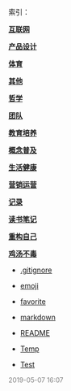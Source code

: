  索引：


**[互联网](/互联网/index.md)**

**[产品设计](/产品设计/index.md)**

**[体育](/体育/index.md)**

**[其他](/其他/index.md)**

**[哲学](/哲学/index.md)**

**[团队](/团队/index.md)**

**[教育培养](/教育培养/index.md)**

**[概念普及](/概念普及/index.md)**

**[生活健康](/生活健康/index.md)**

**[营销运营](/营销运营/index.md)**

**[记录](/记录/index.md)**

**[读书笔记](/读书笔记/index.md)**

**[重构自己](/重构自己/index.md)**

**[鸡汤不毒](/鸡汤不毒/index.md)**

- [.gitignore](/.gitignore)

- [emoji](/emoji.md)

- [favorite](/favorite.md)

- [markdown](/markdown.md)

- [README](/README.md)

- [Temp](/Temp.md)

- [Test](/Test.md)


<font size=2 color='grey'> 2019-05-07 16:07 </font>
